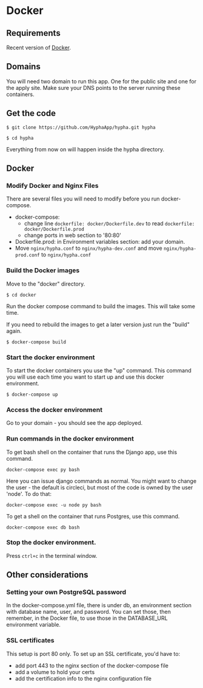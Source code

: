 # Docker

## Requirements

Recent version of [Docker](https://www.docker.com/get-started).

## Domains 

You will need two domain to run this app. One for the public site and one for the apply site. Make sure your DNS points to the server running these containers.

## Get the code

```text
$ git clone https://github.com/HyphaApp/hypha.git hypha

$ cd hypha
```

Everything from now on will happen inside the hypha directory.

## Docker

### Modify Docker and Nginx Files

There are several files you will need to modify before you run docker-compose. 

- docker-compose: 
  - change line `dockerfile: docker/Dockerfile.dev` to read `dockerfile: docker/Dockerfile.prod`
  - change ports in web section to '80:80'
- Dockerfile.prod: in Environment variables section: add your domain.
- Move `nginx/hypha.conf` to `nginx/hypha-dev.conf` and move `nginx/hypha-prod.conf` to `nginx/hypha.conf`
### Build the Docker images

Move to the "docker" directory.

```text
$ cd docker
```

Run the docker compose command to build the images. This will take some time.

If you need to rebuild the images to get a later version just run the "build" again.

```text
$ docker-compose build
```

### Start the docker environment

To start the docker containers you use the "up" command. This command you will use each time you want to start up and use this docker environment.

```text
$ docker-compose up
```

### Access the docker environment

Go to your domain - you should see the app deployed.

### Run commands in  the docker environment

To get bash shell on the container that runs the Django app, use this command.

```text
docker-compose exec py bash
```

Here you can issue django commands as normal. You might want to change the user - the default is circleci, but most of the code is owned by the user 'node'. To do that:

`docker-compose exec -u node py bash`

To get a shell on the container that runs Postgres, use this command.

```text
docker-compose exec db bash
```

### Stop the docker environment.

Press `ctrl+c` in the terminal window.

## Other considerations

### Setting your own PostgreSQL password

In the docker-compose.yml file, there is under db, an environment section with database name, user, and password. You can set those, then remember, in the Docker file, to use those in the DATABASE_URL environment variable. 

### SSL certificates

This setup is port 80 only. To set up an SSL certificate, you'd have to:
- add port 443 to the nginx section of the docker-compose file
- add a volume to hold your certs
- add the certification info to the nginx configuration file


